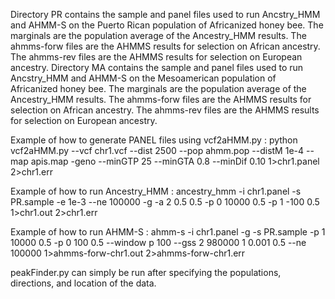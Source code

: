 Directory PR contains the sample and panel files used to run Ancstry_HMM and AHMM-S on the Puerto Rican population of Africanized honey bee. The marginals are the population average of the Ancestry_HMM results. The ahmms-forw files are the AHMMS results for selection on African ancestry. The ahmms-rev files are the AHMMS results for selection on European ancestry.
Directory MA contains the sample and panel files used to run Ancstry_HMM and AHMM-S on the Mesoamerican population of Africanized honey bee. The marginals are the population average of the Ancestry_HMM results. The ahmms-forw files are the AHMMS results for selection on African ancestry. The ahmms-rev files are the AHMMS results for selection on European ancestry.

Example of how to generate PANEL files using vcf2aHMM.py :
python vcf2aHMM.py --vcf chr1.vcf --dist 2500 --pop ahmm.pop --distM 1e-4 --map apis.map -geno --minGTP 25 --minGTA 0.8 --minDif 0.10 1>chr1.panel 2>chr1.err

Example of how to run Ancestry_HMM :
ancestry_hmm -i chr1.panel -s PR.sample -e 1e-3 --ne 100000 -g -a 2 0.5 0.5 -p 0 10000 0.5 -p 1 -100 0.5 1>chr1.out 2>chr1.err

Example of how to run AHMM-S :
ahmm-s -i chr1.panel -g -s PR.sample -p 1 10000 0.5 -p 0 100 0.5 --window p 100 --gss 2 980000 1 0.001 0.5 --ne 100000 1>ahmms-forw-chr1.out 2>ahmms-forw-chr1.err

peakFinder.py can simply be run after specifying the populations, directions, and location of the data.

